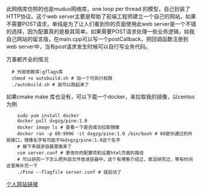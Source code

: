 此网络库仿照的也是muduo网络库，one loop per thread 的模型，自己封装了HTTP协议。这个web server主要是帮助了前端工程师建立一个自己的网站，如果不需要POST请求，单纯是为了让人们看到你的页面使用此web server是一个不错的选择，因为配置真的是极其简单。如果需要POST请求处理一些业务逻辑，如我自己网站的留言版，在main.cpp可以写一个postCallback，把回调函数注册到web server中，当有post请求发生时候可以自行写业务代码。


万事都齐全的情况
```
  # 外部依赖库:gflags库
  chmod +x autobuild.sh # 加一个可执行权限
  ./autobuild.sh # 就可以跑起来了
```

如果cmake make 库也没有，可以下载一个docker，来拉取我的镜像，以centos为例
```
    sudo yum install docker
    docker pull dxgzg/pine:1.0
    docker image ls # 查看一下是否成功拉取镜像
    docker run -p 80:9996 -it dxgzg/pine:1.0 /bin/bash # 80是你通过的外部接口，镜像名字有可能不叫dxgzg/pine:1.0这个名字
    # 接下来就进容器里面来了
    vim server.conf # 更改你的配置项和设置html页面的路径
    # 可以研究一下怎么把外部文件放进容器中，这个有博客介绍过，我没研究过，等有时间这里再补充一下
    ./Pine --flagfile server.conf # 就启动了
```

<a href="http://dxgzg.site">个人网站链接</a>
